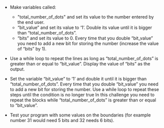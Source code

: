 -   Make variables called:

    -   "total_number_of_dots" and set its value to the number entered by the
        end user.
    -   “bit_value” and set its value to ‘1’.
        Double its value until it is bigger than “total_number_of_dots”.
    -   “bits” and set its value to 0.
        Every time that you double “bit_value” you need to add a new bit
        for storing the number (increase the value of “bits” by 1).

-   Use a while loop to repeat the lines as long as “total_number_of_dots” is
    greater than or equal to “bit_value”.
    Display the value of “bits” as the output.
-   Set the variable “bit_value” to ‘1’ and double it until it is bigger than
    “total_number_of_dots”.
    Every time that you double “bit_value” you need to add a new bit for
    storing the number.
    Use a while loop to repeat these steps until the condition is no longer true
    In this challenge you need to repeat the blocks while “total_number_of_dots”
    is greater than or equal to “bit_value”.
-   Test your program with some values on the boundaries (for example number
    31 would need 5 bits and 32 needs 6 bits).
